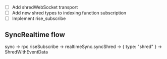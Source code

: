 - [ ] Add shredWebSocket transport
- [ ] Add new shred types to indexing function subscription
- [ ] Implement rise_subscribe

## SyncRealtime flow

sync -> rpc.riseSubscribe -> realtimeSync.syncShred -> { type: "shred" } -> ShredWithEventData
